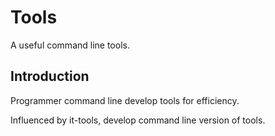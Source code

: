 # Tools

A useful command line tools.

## Introduction

Programmer command line develop tools for efficiency.

Influenced by it-tools, develop command line version of tools.
